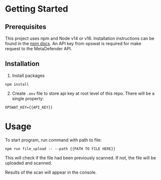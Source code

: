# Getting Started


## Prerequisites

This project uses npm and Node v14 or v16. Installation instructions can be found in the [npm docs](https://docs.npmjs.com/downloading-and-installing-node-js-and-npm). An API key from opswat is required for make request to the MetaDefender API.

## Installation

1. Install packages 

`npm install`

2. Create `.env` file to store api key at root level of this repo. There will be a single property:

`OPSWAT_KEY={{API_KEY}}`

# Usage


To start program, run command with path to file:

`npm run file_upload -- --path {{PATH TO FILE HERE}}`

This will check if the file had been previously scanned. If not, the file will be uploaded and scanned. 

Results of the scan will appear in the console.